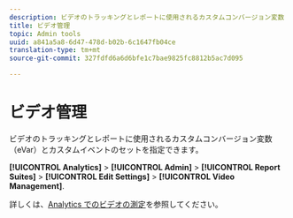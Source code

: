 ```yaml
---
description: ビデオのトラッキングとレポートに使用されるカスタムコンバージョン変数（eVar）とカスタムイベントのセットを指定できます。
title: ビデオ管理
topic: Admin tools
uuid: a841a5a8-6d47-478d-b02b-6c1647fb04ce
translation-type: tm+mt
source-git-commit: 327fdfd6a6d6bfe1c7bae9825fc8812b5ac7d095

---
```



# ビデオ管理

ビデオのトラッキングとレポートに使用されるカスタムコンバージョン変数（eVar）とカスタムイベントのセットを指定できます。

**[!UICONTROL Analytics]** > **[!UICONTROL Admin]** > **[!UICONTROL Report Suites]** > **[!UICONTROL Edit Settings]** > **[!UICONTROL Video Management]**.

詳しくは、[Analytics でのビデオの測定](https://docs.adobe.com/content/help/ja-JP/media-analytics/using/media-overview.html)を参照してください。
